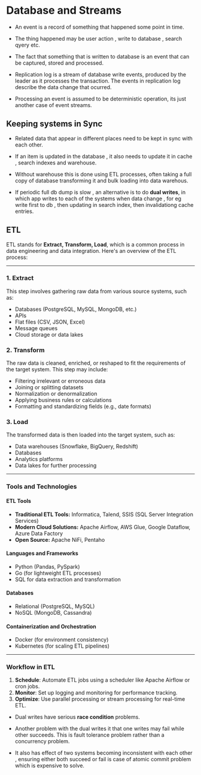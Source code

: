 # Database and Streams

- An event is a record of something that happened some point in time.

- The thing happened may be user action , write to database , search qyery etc.

- The fact that something that is written to database is an event that can be captured, stored and processed.

- Replication log is a stream of database write events, produced by the leader as it processes the transaction. The events in replication log describe the data change that ocurred.

- Processing an event is assumed to be deterministic operation, its just another case of event streams.

## Keeping systems in Sync

- Related data that appear in different places need to be kept in sync with each other. 

- If an item is updated in the database , it also needs to update it in cache , search indexes and warehouse. 

- Without warehouse this is done using ETL processes, often taking a full copy of database transforming it and bulk loading into data warehous. 


- If periodic full db dump is slow , an alternative is to do **dual writes**, in which app writes to each of the systems when data change , for eg write first to db , then updating in search index, then invalidationg cache entries.


## ETL

ETL stands for **Extract, Transform, Load**, which is a common process in data engineering and data integration. Here's an overview of the ETL process:

---

### 1. **Extract**
This step involves gathering raw data from various source systems, such as:
- Databases (PostgreSQL, MySQL, MongoDB, etc.)
- APIs
- Flat files (CSV, JSON, Excel)
- Message queues
- Cloud storage or data lakes

### 2. **Transform**
The raw data is cleaned, enriched, or reshaped to fit the requirements of the target system. This step may include:
- Filtering irrelevant or erroneous data
- Joining or splitting datasets
- Normalization or denormalization
- Applying business rules or calculations
- Formatting and standardizing fields (e.g., date formats)

### 3. **Load**
The transformed data is then loaded into the target system, such as:
- Data warehouses (Snowflake, BigQuery, Redshift)
- Databases
- Analytics platforms
- Data lakes for further processing

---

### Tools and Technologies
#### ETL Tools
- **Traditional ETL Tools:** Informatica, Talend, SSIS (SQL Server Integration Services)
- **Modern Cloud Solutions:** Apache Airflow, AWS Glue, Google Dataflow, Azure Data Factory
- **Open Source:** Apache NiFi, Pentaho

#### Languages and Frameworks
- Python (Pandas, PySpark)
- Go (for lightweight ETL processes)
- SQL for data extraction and transformation

#### Databases
- Relational (PostgreSQL, MySQL)
- NoSQL (MongoDB, Cassandra)

#### Containerization and Orchestration
- Docker (for environment consistency)
- Kubernetes (for scaling ETL pipelines)

---

### Workflow in ETL
1. **Schedule**: Automate ETL jobs using a scheduler like Apache Airflow or cron jobs.
2. **Monitor**: Set up logging and monitoring for performance tracking.
3. **Optimize**: Use parallel processing or stream processing for real-time ETL.


- Dual writes have serious **race condition** problems. 

- Another problem with the dual writes it that one writes may fail while other succeeds. This is fault tolerance problem rather than a concurrency problem.

- It also has effect of two systems becoming inconsistent with each other , ensuring either both succeed or fail is case of atomic commit problem which is expensive to solve.

